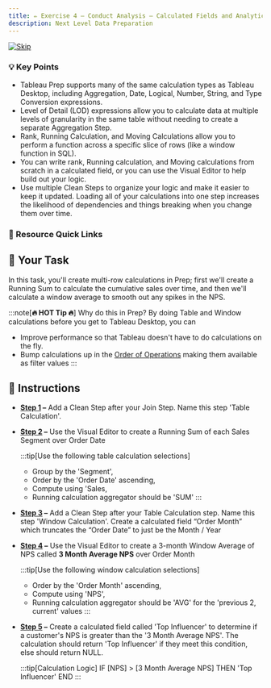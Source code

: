 ```yaml
---
title: ✏️ Exercise 4 – Conduct Analysis – Calculated Fields and Analytic Functions
description: Next Level Data Preparation
---
```

[![Skip](/images/skip.png)](#-instructions)
### 💡 Key Points

* Tableau Prep supports many of the same calculation types as Tableau Desktop, including Aggregation, Date, Logical, Number, String, and Type Conversion expressions.
* Level of Detail (LOD) expressions allow you to calculate data at multiple levels of granularity in the same table without needing to create a separate Aggregation Step.
* Rank, Running Calculation, and Moving Calculations allow you to perform a function across a specific slice of rows (like a window function in SQL).
* You can write rank, Running calculation, and Moving calculations from scratch in a calculated field, or you can use the Visual Editor to help build out your logic.
* Use multiple Clean Steps to organize your logic and make it easier to keep it updated. Loading all of your calculations into one step increases the likelihood of dependencies and things breaking when you change them over time.

### 📙 Resource Quick Links

## 🎯 Your Task

In this task, you'll create multi-row calculations in Prep; first we'll create a Running Sum to calculate the cumulative sales over time, and then we'll calculate a window average to smooth out any spikes in the NPS.

:::note[**🔥 HOT Tip 🔥**]
Why do this in Prep? By doing Table and Window calculations before you get to Tableau Desktop, you can
* Improve performance so that Tableau doesn't have to do calculations on the fly.
* Bump calculations up in the [Order of Operations](https://help.tableau.com/current/pro/desktop/en-us/order_of_operations.htm) making them available as filter values
:::

## 📝 Instructions

* **<a href="/../../reference/e4s1sol#insert-clean-step" target="_blank">Step 1</a> –** Add a Clean Step after your Join Step. Name this step 'Table Calculation'.
* **<a href="/../../reference/e4s1sol#create-table-calculation" target="_blank">Step 2</a> –** Use the Visual Editor to create a Running Sum of each Sales Segment over Order Date 

    :::tip[Use the following table calculation selections]
    * Group by the 'Segment',
    * Order by the 'Order Date' ascending,
    * Compute using 'Sales,
    * Running calculation aggregator should be 'SUM'
  :::

* **<a href="/../../reference/e4s4sol" target="_blank">Step 3</a> –** Add a Clean Step after your Table Calculation step. Name this step 'Window Calculation'. Create a calculated field “Order Month” which truncates the “Order Date” to just be the Month / Year
* **<a href="/../../reference/e4s2sol" target="_blank">Step 4</a> –** Use the Visual Editor to create a 3-month Window Average of NPS called **3 Month Average NPS** over Order Month

    :::tip[Use the following window calculation selections]
    * Order by the 'Order Month' ascending,
    * Compute using 'NPS',
    * Running calculation aggregator should be 'AVG' for the 'previous 2, current' values
  :::


* **<a href="/../../reference/e4s3sol" target="_blank">Step 5</a> –** Create a calculated field called 'Top Influencer' to determine if a customer's NPS is greater than the '3 Month Average NPS'. The calculation should return 'Top Influencer' if they meet this condition, else should return NULL.

    :::tip[Calculation Logic]
    IF [NPS] > [3 Month Average NPS] THEN 'Top Influencer' END
    :::